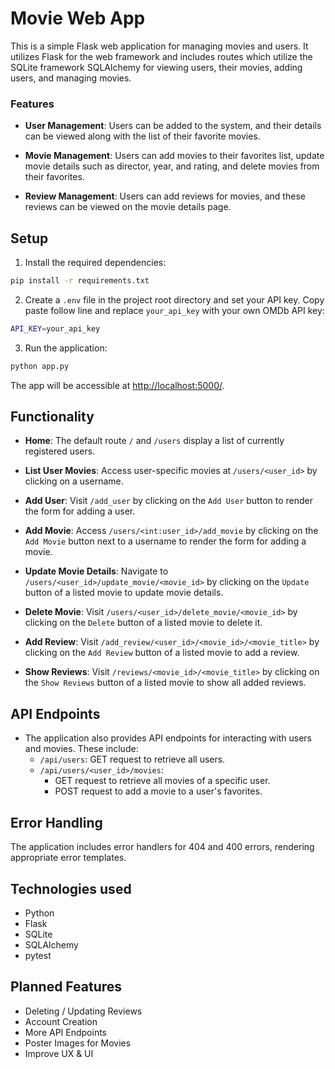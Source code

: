 # Movie Web App

This is a simple Flask web application for managing movies and users. It utilizes Flask for the web framework and
includes routes which utilize the SQLite framework SQLAlchemy for viewing users, their movies, adding users, and
managing movies.

### Features

- **User Management**: Users can be added to the system, and their details can be viewed along with the list of their
  favorite movies.

- **Movie Management**: Users can add movies to their favorites list, update movie details such as director, year, and
  rating, and delete movies from their favorites.

- **Review Management**: Users can add reviews for movies, and these reviews can be viewed on the movie details page.

## Setup

1. Install the required dependencies:

```bash  
pip install -r requirements.txt
```  

2. Create a `.env` file in the project root directory and set your API key. Copy paste follow line and
   replace `your_api_key` with your own OMDb API key:

```bash
API_KEY=your_api_key
```  

3. Run the application:

```bash  
python app.py
```  

The app will be accessible at [http://localhost:5000/](http://localhost:5000/).

## Functionality

- **Home**: The default route `/` and `/users` display a list of currently registered users.

- **List User Movies**: Access user-specific movies at `/users/<user_id>` by clicking on a username.

- **Add User**: Visit `/add_user` by clicking on the `Add User` button to render the form for adding a user.

- **Add Movie**: Access `/users/<int:user_id>/add_movie` by clicking on the `Add Movie` button next to a username to
  render the form for adding a movie.

- **Update Movie Details**: Navigate to `/users/<user_id>/update_movie/<movie_id>` by clicking on the `Update` button of
  a listed movie to update movie details.

- **Delete Movie**: Visit `/users/<user_id>/delete_movie/<movie_id>` by clicking on the `Delete` button of a listed
  movie to delete it.

- **Add Review**: Visit `/add_review/<user_id>/<movie_id>/<movie_title>` by clicking on the `Add Review` button of a
  listed movie to add a review.

- **Show Reviews**: Visit `/reviews/<movie_id>/<movie_title>` by clicking on the `Show Reviews` button of a listed movie
  to show all added reviews.

## API Endpoints

- The application also provides API endpoints for interacting with users and movies. These include:
    - `/api/users`: GET request to retrieve all users.
    - `/api/users/<user_id>/movies`:
        - GET request to retrieve all movies of a specific user.
        - POST request to add a movie to a user's favorites.

## Error Handling

The application includes error handlers for 404 and 400 errors, rendering appropriate error templates.

## Technologies used

- Python
- Flask
- SQLite
- SQLAlchemy
- pytest

## Planned Features

- Deleting / Updating Reviews
- Account Creation
- More API Endpoints
- Poster Images for Movies
- Improve UX & UI